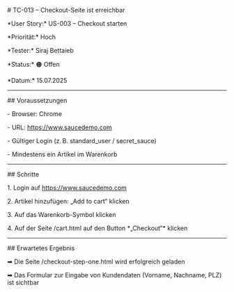 \# TC-013 – Checkout-Seite ist erreichbar



\*User Story:\* US-003 – Checkout starten  

\*Priorität:\* Hoch  

\*Tester:\* Siraj Bettaieb  

\*Status:\* 🟠 Offen 

\*Datum:\* 15.07.2025



---



\## Voraussetzungen

\- Browser: Chrome  

\- URL: https://www.saucedemo.com  

\- Gültiger Login (z. B. standard\_user / secret\_sauce)  

\- Mindestens ein Artikel im Warenkorb



---



\## Schritte

1\. Login auf https://www.saucedemo.com  

2\. Artikel hinzufügen: „Add to cart“ klicken  

3\. Auf das Warenkorb-Symbol klicken  

4\. Auf der Seite /cart.html auf den Button \*„Checkout“\* klicken



---



\## Erwartetes Ergebnis

➡ Die Seite /checkout-step-one.html wird erfolgreich geladen  

➡ Das Formular zur Eingabe von Kundendaten (Vorname, Nachname, PLZ) ist sichtbar

